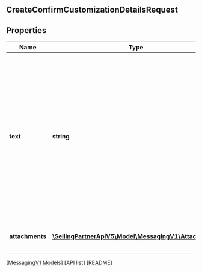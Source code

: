 ## CreateConfirmCustomizationDetailsRequest

## Properties

Name | Type | Description | Notes
------------ | ------------- | ------------- | -------------
**text** | **string** | The text to be sent to the buyer. Only links related to customization details are allowed. Do not include HTML or email addresses. The text must be written in the buyer's language of preference, which can be retrieved from the GetAttributes operation. | [optional]
**attachments** | [**\SellingPartnerApiV5\Model\MessagingV1\Attachment[]**](Attachment.md) | Attachments to include in the message to the buyer. | [optional]

[[MessagingV1 Models]](../) [[API list]](../../Api) [[README]](../../../README.md)
